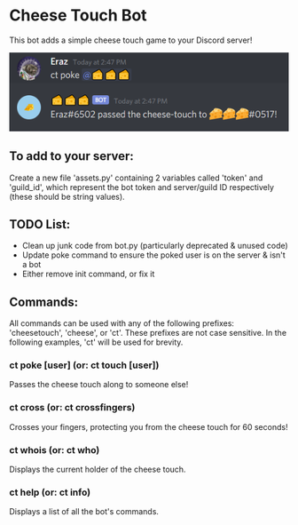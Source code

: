 # Cheese Touch Bot
This bot adds a simple cheese touch game to your Discord server!

![Example of Cheese Touch Bot in action!](https://github.com/ethanrasmussen/cheese-touch-bot/blob/master/cheesetouch.PNG)

## To add to your server:
Create a new file 'assets.py' containing 2 variables called 'token' and 'guild_id', which represent the bot token and server/guild ID respectively (these should be string values).

## TODO List:
* Clean up junk code from bot.py (particularly deprecated & unused code)
* Update poke command to ensure the poked user is on the server & isn't a bot
* Either remove init command, or fix it

## Commands:
All commands can be used with any of the following prefixes: 'cheesetouch', 'cheese', or 'ct'. These prefixes are not case sensitive. In the following examples, 'ct' will be used for brevity.
### ct poke [user] (or: ct touch [user])
Passes the cheese touch along to someone else!
### ct cross (or: ct crossfingers)
Crosses your fingers, protecting you from the cheese touch for 60 seconds!
### ct whois (or: ct who)
Displays the current holder of the cheese touch.
### ct help (or: ct info)
Displays a list of all the bot's commands.
